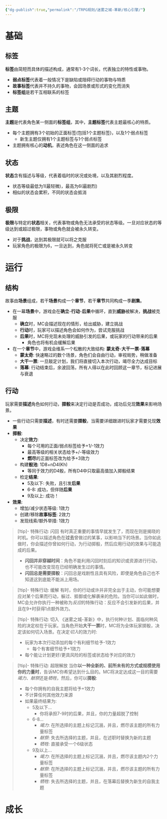 ```yaml
---
{"dg-publish":true,"permalink":"/TRPG规则/迷雾之城-革新/核心引擎/"}
---
```


# 基础
## 标签
**标签**由简短而具体的描述构成，通常有1-3个词长，代表独立的特性或事物。
- **弱点标签**代表着一般情况下是缺陷或阻碍行动的事物与特质
- **故事标签**代表并不持久的事物，会因场景或形式的变化而消失
- **标签组**是若干互相联系的标签
## 主题
**主题**是代表角色某一侧面的**标签组**，其中，**主题标签**代表主题最核心的特质。
- 每个主题拥有3个初始的正面标签(包括1个主题标签)，以及1个弱点标签
	- 新生主题仅拥有1个主题标签与1个弱点标签
- 主题拥有核心的**动机**，表述角色在这一侧面的追求
## 状态
**状态**含有描述与等级，代表着临时的状况或处境，以及其剧烈程度。
- 状态等级最低为1(最轻微)，最高为6(最剧烈)
- 相似的状态会累积，不同的状态会抵消
## 极限
**极限**与特定的**状态**相关，代表事物或角色无法承受的状态等级。一旦对应状态的等级达到或超过极限，事物或角色就会被永久转变。
- 对于**挑战**，达到其极限就可以将之克服
- 玩家角色的极限为6，一旦达到，角色就将死亡或是被永久转变

# 运行
## 结构
故事由**场景**组成，若干**场景**构成一个**章节**，若干**章节**共同构成一季**剧集**。
- 在一幕**场景**中，游戏会在**确立**-**行动**-**后果**中循环，直到**威胁**被解决，**挑战**被克服
	- **确立**时，MC会描述现在的情形，给出威胁，建立挑战
	- **行动**时，玩家可以描述角色会如何作为，尝试克服挑战
	- **后果**时，MC将兑现未处理的威胁引发的后果，或玩家的行动带来的后果
		- 角色也将有机会缓解后果
- 在一个**章节**中，游戏会维系一个松散的大致结构: **蒙太奇**-**大干一票**-**落幕**
	- **蒙太奇**: 快速略过的数个场景，角色们会自由行动，审视局势，稍做准备
	- **大干一票**: 一旦敲定计划，我们将直接切入本次行动，竭尽全力达成目标
	- **落幕**: 行动结束后，余波回荡，所有人得以在此时回顾这一章节，标记进展与衰退

## 行动
玩家需要**描述**角色如何行动，**掷骰**来决定行动是否成功，成功后兑现**效果**来影响场景。
-  一些行动只需要**描述**，有时还需要**掷骰**，当需要详细跟进时玩家才需要兑现**效果**
- **掷骰**:
	- 决定**效力**:
		- 每个可用的正面/弱点标签给予+1/-1效力
		- 最高等级的相关状态给予+/-等级效力
		- **燃尽**的正面标签改为给予+3效力
	- 构建**骰池**: 1D8+nD4(Kh)
		- 等同于效力的D4骰，所有D4中只取最高值加入掷骰结果
	- 检定**结果**:
		- 5及以下: 失败，且引发**后果**
		- 6-8: 成功，但伴随**后果**
		- 9及以上: 成功！
- **效果**:
	- 增加/减少状态等级: 1效力
	- 创建/移除**故事标签**: 2效力
	- 发现线索/额外举措: 1效力

> [!tip]- 特殊行动: 闪回
> 有时真正重要的事情早就发生了，而现在则是揭晓的时机。你可以描述角色在**过去**曾做过的某事，以影响当下的场景。当你如此做时，你会描述你曾如何行动，为行动掷骰，然后应用行动的效果与可能造成的后果。
> - **闪回并非穿越时间**：角色不能利用闪回时刻后的知识或资源进行行动，也不可能改变现在已经明确发生过的事情。
> - **闪回总是需要掷骰**：闪回总是戏剧性且具有风险，即使是角色自己也不知道这到底能不能派上用场。

> [!tip]- 特殊行动: 缓解
> 有时，你的行动或许并非完全出于主动，你可能想要应对某个后果而行动，躲过、抵御或化解袭来的危险。当你可以如此做时，MC会允许你执行一种被称为*反应*的特殊行动：反应不会引发新的后果，并且在9+时获得1点额外效力。

> [!tip]- 特殊行动: 切入
> 《迷雾之城-革新》中，执行何种计划、面临何种风险的决定权在于玩家。当角色开始**大干一票**时，MC将为全体玩家掷骰，决定该如何切入场景。在决定*切入*的效力时:
> - 玩家为本次行动添加的每个有利细节给予-1效力
> 	- 每个有害细节给予+1效力
> - 每个能让计划更好/更具风险的标签或状态给予对应的效力
> 

> [!tip]- 特殊行动: 超限解放
> 当你**以一种全新的、前所未有的方式或规模使用你的力量时**，告诉MC你希望达到什么目的。MC将决定达成这一目的需要*竭力*、*献祭*还是*牺牲*，然后，你可以**掷骰**:
> 	- 每个你拥有的自我主题将给予+1效力
> 	- 不计算任何其他效力来源
> - 如果最终结果为:
> 	- 5及以下...
> 		- 你将承担7-9时的后果，并且，你的力量超脱了控制
> 	- 6-8...
> 		- *竭力*: 在所选择的主题上标记沉溺，并且，燃尽该主题的所有力量标签
> 		- *献祭*: 失去所选择的主题，并且，在述职时替换为新的主题
> 		- *牺牲*: 直接承受一个6级状态
> 	- 9及以上...
> 		- *竭力*: 在所选择的主题上标记沉溺，并且，燃尽该主题内2个力量标签
> 		- *献祭*: 在所选择的主题上标记沉溺，并且，燃尽该主题的所有力量标签
> 		- *牺牲*: 失去所选择的主题，并且，在落幕后替换为新生的自我主题

# 成长
